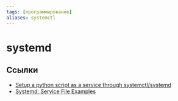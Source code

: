 ```yaml
---
tags: [программирование]
aliases: systemctl
---
```

# systemd



## Ссылки

* [Setup a python script as a service through systemctl/systemd](https://medium.com/codex/setup-a-python-script-as-a-service-through-systemctl-systemd-f0cc55a42267)
* [Systemd: Service File Examples](https://www.shellhacks.com/systemd-service-file-example/)